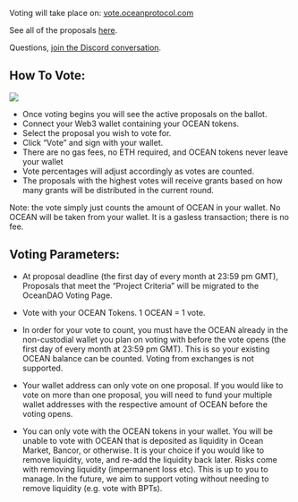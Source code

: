 Voting will take place on: [vote.oceanprotocol.com](vote.oceanprotocol.com)

See all of the proposals [here](https://port.oceanprotocol.com/c/oceandao/56).

Questions, [join the Discord conversation](https://discord.com/channels/612953348487905282/776848812534398986).

## How To Vote:

![](https://miro.medium.com/max/1050/0*xy_BvLdqNnvVvdYv)

- Once voting begins you will see the active proposals on the ballot.
- Connect your Web3 wallet containing your OCEAN tokens.
- Select the proposal you wish to vote for.
- Click “Vote” and sign with your wallet.
- There are no gas fees, no ETH required, and OCEAN tokens never leave your wallet
- Vote percentages will adjust accordingly as votes are counted.
- The proposals with the highest votes will receive grants based on how many grants will be distributed in the current round. 

Note: the vote simply just counts the amount of OCEAN in your wallet. No OCEAN will be taken from your wallet. It is a gasless transaction; there is no fee.

## Voting Parameters:

- At proposal deadline (the first day of every month at 23:59 pm GMT), Proposals that meet the “Project Criteria” will be migrated to the OceanDAO Voting Page.

- Vote with your OCEAN Tokens. 1 OCEAN = 1 vote.

- In order for your vote to count, you must have the OCEAN already in the non-custodial wallet you plan on voting with before the vote opens (the first day of every month at 23:59 pm GMT). This is so your existing OCEAN balance can be counted. Voting from exchanges is not supported.

- Your wallet address can only vote on one proposal. If you would like to vote on more than one proposal, you will need to fund your multiple wallet addresses with the respective amount of OCEAN before the voting opens.

- You can only vote with the OCEAN tokens in your wallet. You will be unable to vote with OCEAN that is deposited as liquidity in Ocean Market, Bancor, or otherwise. It is your choice if you would like to remove liquidity, vote, and re-add the liquidity back later. Risks come with removing liquidity (impermanent loss etc). This is up to you to manage. In the future, we aim to support voting without needing to remove liquidity (e.g. vote with BPTs).